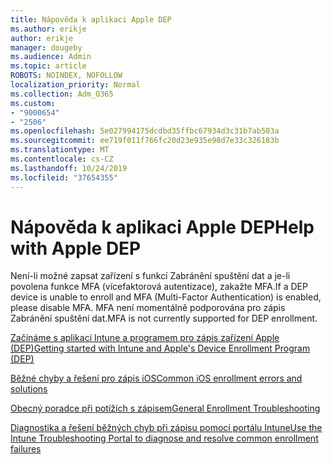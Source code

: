 ```yaml
---
title: Nápověda k aplikaci Apple DEP
ms.author: erikje
author: erikje
manager: dougeby
ms.audience: Admin
ms.topic: article
ROBOTS: NOINDEX, NOFOLLOW
localization_priority: Normal
ms.collection: Adm_O365
ms.custom:
- "9000654"
- "2506"
ms.openlocfilehash: 5e027994175dcdbd35ffbc67934d3c31b7ab503a
ms.sourcegitcommit: ee719f011f766fc20d23e935e98d7e33c326183b
ms.translationtype: MT
ms.contentlocale: cs-CZ
ms.lasthandoff: 10/24/2019
ms.locfileid: "37654355"
---
```

# <a name="help-with-apple-dep"></a><span data-ttu-id="9e860-102">Nápověda k aplikaci Apple DEP</span><span class="sxs-lookup"><span data-stu-id="9e860-102">Help with Apple DEP</span></span>

<span data-ttu-id="9e860-103">Není-li možné zapsat zařízení s funkcí Zabránění spuštění dat a je-li povolena funkce MFA (vícefaktorová autentizace), zakažte MFA.</span><span class="sxs-lookup"><span data-stu-id="9e860-103">If a DEP device is unable to enroll and MFA (Multi-Factor Authentication) is enabled, please disable MFA.</span></span> <span data-ttu-id="9e860-104">MFA není momentálně podporována pro zápis Zabránění spuštění dat.</span><span class="sxs-lookup"><span data-stu-id="9e860-104">MFA is not currently supported for DEP enrollment.</span></span>

[<span data-ttu-id="9e860-105">Začínáme s aplikací Intune a programem pro zápis zařízení Apple (DEP)</span><span class="sxs-lookup"><span data-stu-id="9e860-105">Getting started with Intune and Apple's Device Enrollment Program (DEP)</span></span>](https://docs.microsoft.com/intune/enrollment/device-enrollment-program-enroll-ios)

[<span data-ttu-id="9e860-106">Běžné chyby a řešení pro zápis iOS</span><span class="sxs-lookup"><span data-stu-id="9e860-106">Common iOS enrollment errors and solutions</span></span>](https://docs.microsoft.com/intune/enrollment/troubleshoot-ios-enrollment-errors)

[<span data-ttu-id="9e860-107">Obecný poradce při potížích s zápisem</span><span class="sxs-lookup"><span data-stu-id="9e860-107">General Enrollment Troubleshooting</span></span>](https://docs.microsoft.com/intune/enrollment/troubleshoot-device-enrollment-in-intune)

[<span data-ttu-id="9e860-108">Diagnostika a řešení běžných chyb při zápisu pomocí portálu Intune</span><span class="sxs-lookup"><span data-stu-id="9e860-108">Use the Intune Troubleshooting Portal to diagnose and resolve common enrollment failures</span></span>](https://docs.microsoft.com/intune/fundamentals/help-desk-operators)


